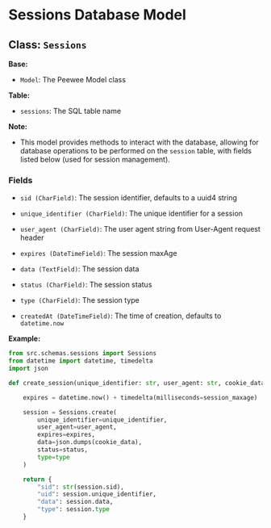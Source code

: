 # Sessions Database Model

## Class: `Sessions`

**Base:**

- `Model`: The Peewee Model class

**Table:**

- `sessions`: The SQL table name

**Note:**

- This model provides methods to interact with the database, allowing for database operations to be performed on the `session` table, with fields listed below (used for session management).

### Fields

- `sid (CharField)`: The session identifier, defaults to a uuid4 string

- `unique_identifier (CharField)`: The unique identifier for a session

- `user_agent (CharField)`: The user agent string from User-Agent request header

- `expires (DateTimeField)`: The session maxAge

- `data (TextField)`: The session data

- `status (CharField)`: The session status

- `type (CharField)`: The session type

- `createdAt (DateTimeField)`: The time of creation, defaults to `datetime.now`

**Example:**

```python
from src.schemas.sessions import Sessions
from datetime import datetime, timedelta
import json

def create_session(unique_identifier: str, user_agent: str, cookie_data: dict, session_maxage: int, status: str = None, type: str = None) -> dict:

    expires = datetime.now() + timedelta(milliseconds=session_maxage)

    session = Sessions.create(
        unique_identifier=unique_identifier,
        user_agent=user_agent,
        expires=expires,
        data=json.dumps(cookie_data),
        status=status,
        type=type
    )

    return {
        "sid": str(session.sid),
        "uid": session.unique_identifier,
        "data": session.data,
        "type": session.type
    }
```

